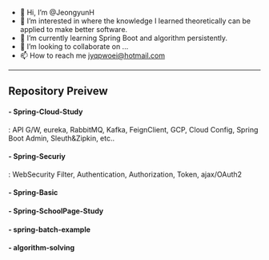 - 👋 Hi, I’m @JeongyunH
- 👀 I’m interested in where the knowledge I learned theoretically can be applied to make better software.
- 🌱 I’m currently learning Spring Boot and algorithm persistently.
- 💞️ I’m looking to collaborate on ...
- 📫 How to reach me jyqpwoei@hotmail.com


------------------
## Repository Preivew
#### - Spring-Cloud-Study
: API G/W, eureka, RabbitMQ, Kafka, FeignClient, GCP, Cloud Config, Spring Boot Admin, Sleuth&Zipkin, etc..
#### - Spring-Securiy
: WebSecurity Filter, Authentication, Authorization, Token, ajax/OAuth2
#### - Spring-Basic
#### - Spring-SchoolPage-Study
#### - spring-batch-example
#### - algorithm-solving

<!---
JeongyunH/JeongyunH is a ✨ special ✨ repository because its `README.md` (this file) appears on your GitHub profile.
You can click the Preview link to take a look at your changes.
--->
